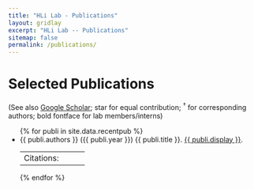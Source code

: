 ```yaml
---
title: "HLi Lab - Publications"
layout: gridlay
excerpt: "HLi Lab -- Publications"
sitemap: false
permalink: /publications/
---
```


<script async src="https://badge.dimensions.ai/badge.js" charset="utf-8"></script>
<script async type="text/javascript" src="https://d1bxh8uas1mnw7.cloudfront.net/assets/embed.js"></script>

# Selected Publications

(See also [Google Scholar](https://scholar.google.com/citations?user=HQv0p0kAAAAJ); star for equal contribution; <sup>&#8224;</sup> for corresponding authors; bold fontface for lab members/interns)

<ul>
{% for publi in site.data.recentpub %}
<li>{{ publi.authors }} ({{ publi.year }}) {{ publi.title }}. <a href="{{ publi.url }}">{{ publi.display }}</a>.
<table><tr style="vertical-align:top">
<td>Citations:&nbsp;</td>
<td><span class="__dimensions_badge_embed__" data-pmid="{{ publi.pmid }}" data-legend="never" data-style="small_rectangle">&nbsp;</span></td>
<td><span data-badge-type="2" data-pmid="{{ publi.pmid }}" data-condensed="true" class="altmetric-embed">&nbsp;</span></td>
</tr></table>
</li>
{% endfor %}
</ul>
